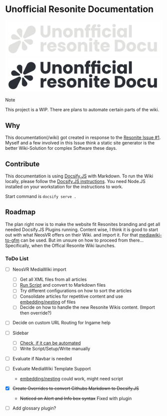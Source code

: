 # Unofficial Resonite Documentation

![](_images/logo_light.png#gh-dark-mode-only)
![](_images/logo_dark.png#gh-light-mode-only)

> [!NOTE]
> This project is a WIP. There are plans to automate certain parts of the wiki.

## Why

This documentation(/wiki) got created in response to the [Resonite Issue #1](https://github.com/Yellow-Dog-Man/Resonite-Issues/issues/1). Myself and a few involved in this Issue think a static site generator is the better Wiki-Solution for complex Software these days.

## Contribute

This documentation is using [Docsify.JS](https://docsify.js.org) with Markdown.
To run the Wiki locally, please follow the [Docsify.JS instructions](https://docsify.js.org/#/quickstart). You need Node.JS installed on your workstation for the instructions to work.

Start command is `docsify serve .`

## Roadmap

The plan right now is to make the website fit Resonites branding and get all needed Docsify.JS Plugins running. Content wise, I think it is good to start out with what NeosVR offers on their Wiki. and import it. For that [mediawiki-to-gfm](https://github.com/outofcontrol/mediawiki-to-gfm) can be used. But im unsure on how to proceed from there... Specifically, when the Offical Resonite Wiki launches.

### ToDo List

- [ ] NeosVR MediaWiki import
  - [ ] Get all XML files from all articles
  - [ ] [Run Script](https://github.com/outofcontrol/mediawiki-to-gfm) and convert to Markdown files
  - [ ] Try different configurations on how to sort the articles
  - [ ] Consolidate articles for repetitive content and use [embedding/nesting](https://docsify.js.org/#/embed-files?id=embed-files) of files
  - [ ] Decide on how to handle the new Resonite Wikis content. (Import then override?)
- [ ] Decide on custom URL Routing for Ingame help
- [ ] Sidebar
  - [ ] [Check, if it can be automated](https://docsify.js.org/#/more-pages?id=sidebar)
  - [ ] Write Script/Setup/Write manually
- [ ] Evaluate if Navbar is needed
- [ ] Evaluate MediaWiki Template Support
  - [embedding/nesting](https://docsify.js.org/#/embed-files?id=embed-files) could work, might need script
- [x] ~~Create Overrides to convert Githubs Markdown to Docsify.JS~~
  - ~~Noticed on Alert and Info box syntax~~ Fixed with plugin
- [ ] Add glossary plugin?

